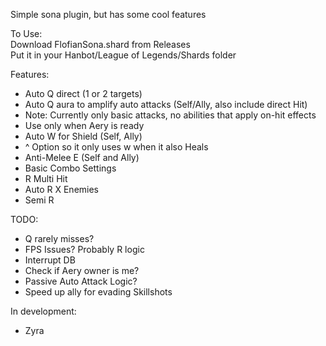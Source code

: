 Simple sona plugin, but has some cool features

To Use:  
Download FlofianSona.shard from Releases  
Put it in your Hanbot/League of Legends/Shards folder


Features:
- Auto Q direct (1 or 2 targets)
- Auto Q aura to amplify auto attacks (Self/Ally, also include direct Hit)
- Note: Currently only basic attacks, no abilities that apply on-hit effects
- Use only when Aery is ready
- Auto W for Shield (Self, Ally)
- ^ Option so it only uses w when it also Heals
- Anti-Melee E (Self and Ally)
- Basic Combo Settings
- R Multi Hit
- Auto R X Enemies
- Semi R

TODO:
- Q rarely misses?
- FPS Issues? Probably R logic
- Interrupt DB
- Check if Aery owner is me?
- Passive Auto Attack Logic?
- Speed up ally for evading Skillshots

In development:
- Zyra